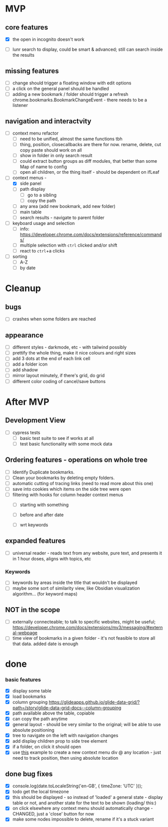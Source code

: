 
# MVP
## core features
- [x] the open in incognito doesn't work
- [ ] lunr search to display, could be smart & advanced; still can search inside the results


## missing features
- [ ] change should trigger a floating window with edit options
- [ ] a click on the general panel should be handled
- [ ] adding a new bookmark / folder should trigger a refresh chrome.bookmarks.BookmarkChangeEvent - there needs to be a listener

## navigation and interactvity
- [ ] context menu refactor 
  - [ ] need to be unified, almost the same functions tbh
  - [ ] thing, position, closecallbacks are there for now. rename, delete, cut copy paste should work on all
  - [ ] show in folder in only search result
  - [ ] could extract button groups as diff modules, that better than some Map of name to config
  - [ ] open all children, or the thing itself - should be dependent on ifLeaf
- [ ] context menus - 
  - [x] side panel
  - [ ] path display
    - [ ] go to a sibling
    - [ ] copy the path
  - [ ] any area (add new bookmark, add new folder)
  - [ ] main table
  - [ ] search results - navigate to parent folder
- [ ] keyboard usage and selection
  - [ ] info: https://developer.chrome.com/docs/extensions/reference/commands/
  - [ ] multiple selection with `ctrl` clicked and/or shift
  - [ ] react to `ctrl`+a clicks
- [ ] sorting
  - [ ]  A-Z
  - [ ]  by date

# Cleanup

## bugs
- [ ] crashes when some folders are reached

## appearance
- [ ] different styles - darkmode, etc - with tailwind possibly
- [ ] prettify the whole thing, make it nice colours and right sizes  
- [ ] add 3 dots at the end of each link cell
- [ ] add a folder icon
- [ ] add shadow
- [ ] mirror layout minutely, if there's grid, do grid
- [ ] different color coding of cancel/save buttons

# After MVP
## Development View
- [ ] cypress tests 
  - [ ] basic test suite to see if works at all
  - [ ] test basic functionality with some mock data

## Ordering features - operations on whole tree 
- [ ] Identify Duplicate bookmarks.
- [ ] Clean your bookmarks by deleting empty folders.
- [ ] automatic cutting of tracing links (need to read more about this one)
- [ ] save into cookies which items on the side tree were open
- [ ] filtering with hooks for column header context menus
  - [ ] starting with something
  - [ ] before and after date
  - [ ] wrt keywords


## expanded features
- [ ] universal reader - reads text from any website, pure text, and presents it in 1 hour doses, aligns with topics, etc

### Keywords
- [ ] keywords by areas inside the title that wouldn't be displayed
- [ ] maybe some sort of similarity view, like Obsidian visualization algorithm... (for keyword maps)

## NOT in the scope
- [ ] externally connecteable; to talk to specific websites, might be useful; https://developer.chrome.com/docs/extensions/mv3/messaging/#external-webpage 
- [ ] time view of bookmarks in a given folder - it's not feasible to store all that data. added date is enough

# done
### basic features
- [x] display some table
- [x] load bookmarks
- [x] column grouping https://glideapps.github.io/glide-data-grid/?path=/story/glide-data-grid-docs--column-grouping
- [x] path available above the table, copiable
- [x] can copy the path anytime
- [x] general layout - should be very similar to the original; will be able to use absolute positioning
- [x] tree to navigate on the left with navigation changes
- [x] add display children prop to side tree element
- [x] if a folder, on click it should open
- [x] use [this](https://www.pluralsight.com/guides/how-to-create-a-right-click-menu-using-react) example to create a new context menu div @ any location - just need to track position, then using absolute location

## done bug fixes
- [x] console.log(date.toLocaleString('en-GB', { timeZone: 'UTC' }));
- [x] todo get the local timezone
- [x] this should be displayed - so instead of 'loaded' a general state - display table or not, and another state for the text to be shown (loading/ this:)    
- [x] on click elsewhere any context menu should automatically change - CHANGED, just a 'close' button for now
- [x] make some nodes impossible to delete, rename if it's a stuck variant
